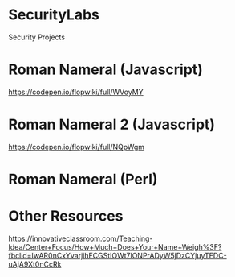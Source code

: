 
# SecurityLabs
Security Projects

# Roman Nameral (Javascript)
https://codepen.io/flopwiki/full/WVoyMY

# Roman Nameral 2 (Javascript)
https://codepen.io/flopwiki/full/NQpWgm

# Roman Nameral (Perl)
# Other Resources
https://innovativeclassroom.com/Teaching-Idea/Center+Focus/How+Much+Does+Your+Name+Weigh%3F?fbclid=IwAR0nCxYvarjihFCGStIOWt7lONPrADyW5jDzCYjuyTFDC-uAjA9Xt0nCcRk
